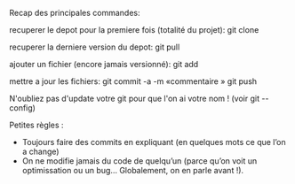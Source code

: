 

Recap des principales commandes:

recuperer le depot pour la premiere fois (totalité du projet): 
	git clone <une adresse>

recuperer la derniere version du depot:
	git pull

ajouter un fichier (encore jamais versionné): 
	git add  <nom fichier>

mettre a jour les fichiers: 
	git commit -a -m «commentaire » 
	git push

N'oubliez pas d'update votre git pour que l'on ai votre nom ! (voir git --config)


Petites règles : 
- Toujours faire des commits en expliquant (en quelques mots ce que l’on a change)
- On ne modifie jamais du code de quelqu’un (parce qu’on voit un optimissation ou un bug… Globalement, on en parle avant !). 